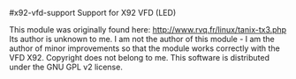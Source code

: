#x92-vfd-support
Support for X92 VFD (LED)

This module was originally found here: http://www.rvq.fr/linux/tanix-tx3.php
Its author is unknown to me.
I am not the author of this module - I am the author of minor improvements so that the module works correctly with the VFD X92.
Copyright does not belong to me.
This software is distributed under the GNU GPL v2 license.
